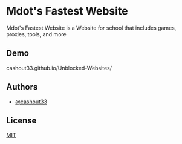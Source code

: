 # Mdot's Fastest Website

Mdot's Fastest Website is a Website for school that includes games, proxies, tools, and more



## Demo
cashout33.github.io/Unblocked-Websites/


## Authors

- [@cashout33](https://github.com/cashout33)


## License

[MIT](https://choosealicense.com/licenses/mit/)

